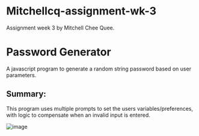 # Mitchellcq-assignment-wk-3
Assignment week 3 by Mitchell Chee Quee.

# Password Generator

A javascript program to generate a random string password based on user parameters.

## Summary:

This program uses multiple prompts to set the users variables/preferences, with logic to compensate when an invalid input is entered.

![image](https://user-images.githubusercontent.com/68998298/92060076-3703c680-edd6-11ea-8ebe-3811fe50c8e7.png)